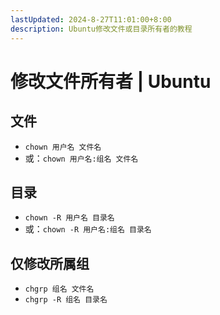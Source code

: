 ```yaml
---
lastUpdated: 2024-8-27T11:01:00+8:00
description: Ubuntu修改文件或目录所有者的教程
---
```


# 修改文件所有者 | Ubuntu

## 文件

- `chown 用户名 文件名`
- 或：`chown 用户名:组名 文件名`

## 目录

- `chown -R 用户名 目录名`
- 或：`chown -R 用户名:组名 目录名`

## 仅修改所属组

- `chgrp 组名 文件名`
- `chgrp -R 组名 目录名`
